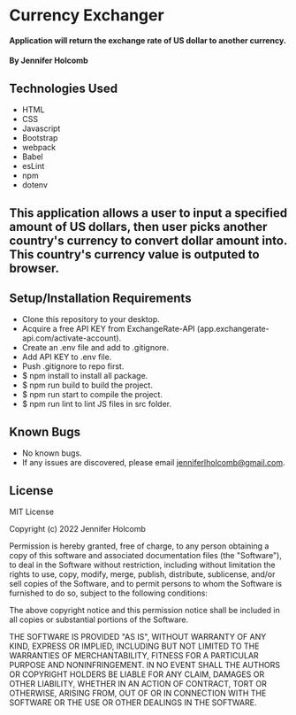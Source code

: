 # Currency Exchanger

#### Application will return the exchange rate of US dollar to another currency.

#### By Jennifer Holcomb

## Technologies Used

* HTML
* CSS
* Javascript
* Bootstrap
* webpack
* Babel
* esLint
* npm
* dotenv

## This application allows a user to input a specified amount of US dollars, then user picks another country's currency to convert dollar amount into.  This country's currency value is outputed to browser.

## Setup/Installation Requirements

* Clone this repository to your desktop.
* Acquire a free API KEY from ExchangeRate-API (app.exchangerate-api.com/activate-account).
* Create an .env file and add to .gitignore.
* Add API KEY to .env file.
* Push .gitignore to repo first.
* $ npm install to install all package.
* $ npm run build to build the project.
* $ npm run start to compile the project.
* $ npm run lint to lint JS files in src folder.


## Known Bugs

* No known bugs.
* If any issues are discovered, please email jenniferlholcomb@gmail.com.

## License

MIT License

Copyright (c) 2022 Jennifer Holcomb

Permission is hereby granted, free of charge, to any person obtaining a copy of this software and associated documentation files (the "Software"), to deal in the Software without restriction, including without limitation the rights to use, copy, modify, merge, publish, distribute, sublicense, and/or sell copies of the Software, and to permit persons to whom the Software is furnished to do so, subject to the following conditions:

The above copyright notice and this permission notice shall be included in all copies or substantial portions of the Software.

THE SOFTWARE IS PROVIDED "AS IS", WITHOUT WARRANTY OF ANY KIND, EXPRESS OR IMPLIED, INCLUDING BUT NOT LIMITED TO THE WARRANTIES OF MERCHANTABILITY, FITNESS FOR A PARTICULAR PURPOSE AND NONINFRINGEMENT. IN NO EVENT SHALL THE AUTHORS OR COPYRIGHT HOLDERS BE LIABLE FOR ANY CLAIM, DAMAGES OR OTHER LIABILITY, WHETHER IN AN ACTION OF CONTRACT, TORT OR OTHERWISE, ARISING FROM, OUT OF OR IN CONNECTION WITH THE SOFTWARE OR THE USE OR OTHER DEALINGS IN THE SOFTWARE.